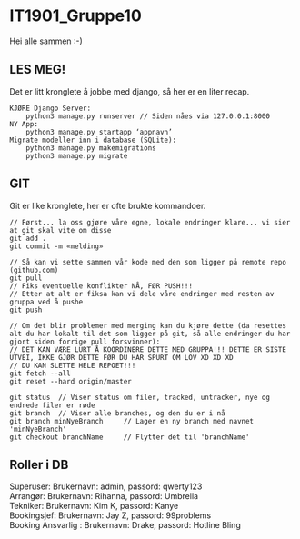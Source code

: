 # IT1901_Gruppe10

Hei alle sammen :-) 

## LES MEG!
Det er litt kronglete å jobbe med django, så her er en liter recap.
```
KJØRE Django Server:	
	python3 manage.py runserver	// Siden nåes via 127.0.0.1:8000 	
NY App:	
	python3 manage.py startapp ‘appnavn’
Migrate modeller inn i database (SQLite):
	python3 manage.py makemigrations
	python3 manage.py migrate
```

## GIT
Git er like kronglete, her er ofte brukte kommandoer.
```
// Først... la oss gjøre våre egne, lokale endringer klare... vi sier at git skal vite om disse
git add .	
git commit -m «melding»	

// Så kan vi sette sammen vår kode med den som ligger på remote repo (github.com)
git pull	
// Fiks eventuelle konflikter NÅ, FØR PUSH!!!
// Etter at alt er fiksa kan vi dele våre endringer med resten av gruppa ved å pushe
git push	

// Om det blir problemer med merging kan du kjøre dette (da resettes alt du har lokalt til det som ligger på git, så alle endringer du har gjort siden forrige pull forsvinner):
// DET KAN VÆRE LURT Å KOORDINERE DETTE MED GRUPPA!!! DETTE ER SISTE UTVEI, IKKE GJØR DETTE FØR DU HAR SPURT OM LOV XD XD XD
// DU KAN SLETTE HELE REPOET!!!
git fetch --all 
git reset --hard origin/master 

git status	// Viser status om filer, tracked, untracker, nye og endrede filer er røde	
git branch	// Viser alle branches, og den du er i nå
git branch minNyeBranch		// Lager en ny branch med navnet 'minNyeBranch'
git checkout branchName		// Flytter det til 'branchName'
```
## Roller i DB
Superuser:		Brukernavn: admin, 	passord: qwerty123	<br/>
Arrangør:       	Brukernavn: Rihanna, 	passord: Umbrella  	<br/>
Tekniker: 		Brukernavn: Kim K, 	passord: Kanye		<br/>
Bookingsjef:    	Brukernavn: Jay Z, 	passord: 99problems  	<br/>
Booking Ansvarlig :	Brukernavn: Drake, 	passord: Hotline Bling	<br/>
